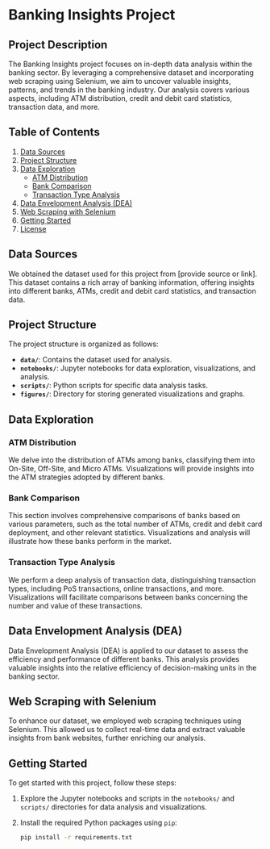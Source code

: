 # Banking Insights Project

## Project Description

The Banking Insights project focuses on in-depth data analysis within the banking sector. By leveraging a comprehensive dataset and incorporating web scraping using Selenium, we aim to uncover valuable insights, patterns, and trends in the banking industry. Our analysis covers various aspects, including ATM distribution, credit and debit card statistics, transaction data, and more.

## Table of Contents

1. [Data Sources](#data-sources)
2. [Project Structure](#project-structure)
3. [Data Exploration](#data-exploration)
   - [ATM Distribution](#atm-distribution)
   - [Bank Comparison](#bank-comparison)
   - [Transaction Type Analysis](#transaction-type-analysis)
4. [Data Envelopment Analysis (DEA)](#data-envelopment-analysis-dea)
5. [Web Scraping with Selenium](#web-scraping-with-selenium)
6. [Getting Started](#getting-started)
7. [License](#license)

## Data Sources

We obtained the dataset used for this project from [provide source or link]. This dataset contains a rich array of banking information, offering insights into different banks, ATMs, credit and debit card statistics, and transaction data.

## Project Structure

The project structure is organized as follows:

- **`data/`**: Contains the dataset used for analysis.
- **`notebooks/`**: Jupyter notebooks for data exploration, visualizations, and analysis.
- **`scripts/`**: Python scripts for specific data analysis tasks.
- **`figures/`**: Directory for storing generated visualizations and graphs.

## Data Exploration

### ATM Distribution

We delve into the distribution of ATMs among banks, classifying them into On-Site, Off-Site, and Micro ATMs. Visualizations will provide insights into the ATM strategies adopted by different banks.

### Bank Comparison

This section involves comprehensive comparisons of banks based on various parameters, such as the total number of ATMs, credit and debit card deployment, and other relevant statistics. Visualizations and analysis will illustrate how these banks perform in the market.

### Transaction Type Analysis

We perform a deep analysis of transaction data, distinguishing transaction types, including PoS transactions, online transactions, and more. Visualizations will facilitate comparisons between banks concerning the number and value of these transactions.

## Data Envelopment Analysis (DEA)

Data Envelopment Analysis (DEA) is applied to our dataset to assess the efficiency and performance of different banks. This analysis provides valuable insights into the relative efficiency of decision-making units in the banking sector.

## Web Scraping with Selenium

To enhance our dataset, we employed web scraping techniques using Selenium. This allowed us to collect real-time data and extract valuable insights from bank websites, further enriching our analysis.

## Getting Started

To get started with this project, follow these steps:

1. Explore the Jupyter notebooks and scripts in the `notebooks/` and `scripts/` directories for data analysis and visualizations.

2. Install the required Python packages using `pip`:

   ```bash
   pip install -r requirements.txt
